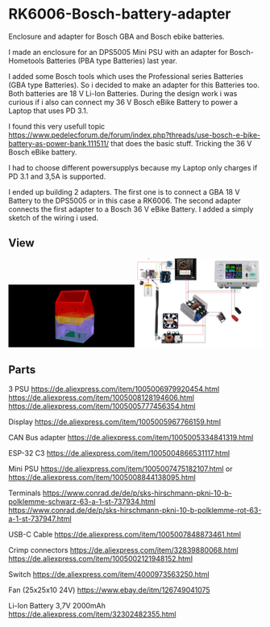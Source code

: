 # RK6006-Bosch-battery-adapter
Enclosure and adapter for Bosch GBA and Bosch ebike batteries.

I made an enclosure for an DPS5005 Mini PSU with an adapter for Bosch-Hometools Batteries (PBA type Batteries) last year.

I added some Bosch tools which uses the Professional series Batteries (GBA type Batteries). So i decided to make an adapter for this Batteries too. Both batteries are 18 V Li-Ion Batteries. During the design work i was curious if i also can connect my 36 V Bosch eBike Battery to power a Laptop that uses PD 3.1.

I found this very usefull topic https://www.pedelecforum.de/forum/index.php?threads/use-bosch-e-bike-battery-as-power-bank.111511/ that does the basic stuff. Tricking the 36 V Bosch eBike battery.

I had to choose different powersupplys because my Laptop only charges if PD 3.1 and 3,5A is supported.

I ended up building 2 adapters. The first one is to connect a GBA 18 V Battery to the DPS5005 or in this case a RK6006. 
The second adapter connects the first adapter to a Bosch 36 V eBike Battery. 
I added a simply sketch of the wiring i used. 



## View
<p align="center">
<img src="ISO.png" width="250"> 
<img src="Skizze.png" width="250"> 
</p>


## Parts
3 PSU
https://de.aliexpress.com/item/1005006979920454.html
https://de.aliexpress.com/item/1005008128194606.html
https://de.aliexpress.com/item/1005005777456354.html

Display
https://de.aliexpress.com/item/1005005967766159.html

CAN Bus adapter
https://de.aliexpress.com/item/1005005334841319.html

ESP-32 C3
https://de.aliexpress.com/item/1005004866531117.html

Mini PSU
https://de.aliexpress.com/item/1005007475182107.html
or
https://de.aliexpress.com/item/1005008844138095.html

Terminals
https://www.conrad.de/de/p/sks-hirschmann-pkni-10-b-polklemme-schwarz-63-a-1-st-737934.html
https://www.conrad.de/de/p/sks-hirschmann-pkni-10-b-polklemme-rot-63-a-1-st-737947.html

USB-C Cable
https://de.aliexpress.com/item/1005007848873461.html

Crimp connectors
https://de.aliexpress.com/item/32839880068.html
https://de.aliexpress.com/item/1005002121948152.html

Switch
https://de.aliexpress.com/item/4000973563250.html

Fan (25x25x10 24V)
https://www.ebay.de/itm/126749041075

Li-Ion Battery 3,7V 2000mAh
https://de.aliexpress.com/item/32302482355.html
